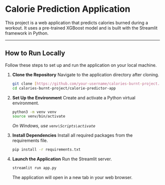 # Calorie Prediction Application

This project is a web application that predicts calories burned during a workout. It uses a pre-trained XGBoost model and is built with the Streamlit framework in Python.

---

## How to Run Locally

Follow these steps to set up and run the application on your local machine.

1.  **Clone the Repository**
    Navigate to the application directory after cloning.
    ```bash
    git clone [https://github.com/your-username/calories-burnt-project.git](https://github.com/your-username/calories-burnt-project.git)
    cd calories-burnt-project/calorie-predictor-app
    ```

2.  **Set Up the Environment**
    Create and activate a Python virtual environment.
    ```bash
    python3 -m venv venv
    source venv/bin/activate
    ```
    *On Windows, use `venv\Scripts\activate`*

3.  **Install Dependencies**
    Install all required packages from the requirements file.
    ```bash
    pip install -r requirements.txt
    ```

4.  **Launch the Application**
    Run the Streamlit server.
    ```bash
    streamlit run app.py
    ```
    The application will open in a new tab in your web browser.
